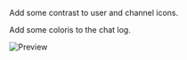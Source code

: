 Add some contrast to user and channel icons.

Add some coloris to the chat log.

![Preview](preview.png)
